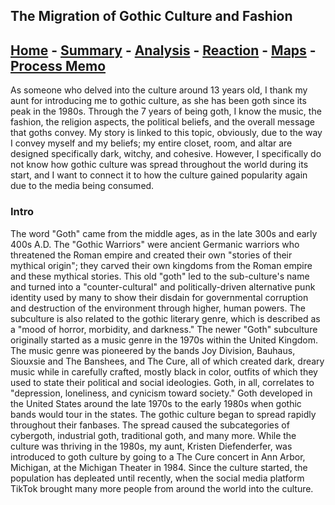 ## The Migration of Gothic Culture and Fashion
## [Home](https://dubemc.github.io/Gothic-Migration/summary.md) - [Summary](https://dubemc.github.io/Gothic-Migration/analysis.md) - [Analysis](https://dubemc.github.io/Gothic-Migration/) - [Reaction](https://dubemc.github.io/Gothic-Migration/) - [Maps](https://dubemc.github.io/Gothic-Migration/) - [Process Memo](https://dubemc.github.io/Gothic-Migration/)

  As someone who delved into the culture around 13 years old, I thank my aunt for introducing me to gothic culture, as she has been goth since its peak in the 1980s. Through the 7 years of being goth, I know the music, the fashion, the religion aspects, the political beliefs, and the overall message that goths convey. My story is linked to this topic, obviously, due to the way I convey myself and my beliefs; my entire closet, room, and altar are designed specifically dark, witchy, and cohesive. However, I specifically do not know how gothic culture was spread throughout the world during its start, and I want to connect it to how the culture gained popularity again due to the media being consumed.

### Intro

The word "Goth" came from the middle ages, as in the late 300s and early 400s A.D. The "Gothic Warriors" were ancient Germanic warriors who threatened the Roman empire and created their own "stories of their mythical origin"; they carved their own kingdoms from the Roman empire and these mythical stories. This old "goth" led to the sub-culture's name and turned into a "counter-cultural" and politically-driven alternative punk identity used by many to show their disdain for governmental corruption and destruction of the environment through higher, human powers. The subculture is also related to the gothic literary genre, which is described as a "mood of horror, morbidity, and darkness." The newer "Goth" subculture originally started as a music genre in the 1970s within the United Kingdom. The music genre was pioneered by the bands Joy Division, Bauhaus, Siouxsie and The Banshees, and The Cure, all of which created dark, dreary music while in carefully crafted, mostly black in color, outfits of which they used to state their political and social ideologies. Goth, in all, correlates to "depression, loneliness, and cynicism toward society."
Goth developed in the United States around the late 1970s to the early 1980s when gothic bands would tour in the states. The gothic culture began to spread rapidly throughout their fanbases. The spread caused the subcategories of cybergoth, industrial goth, traditional goth, and many more. While the culture was thriving in the 1980s, my aunt, Kristen Diefenderfer, was introduced to goth culture by going to a The Cure concert in Ann Arbor, Michigan, at the Michigan Theater in 1984. Since the culture started, the population has depleated until recently, when the social media platform TikTok brought many more people from around the world into the culture.
